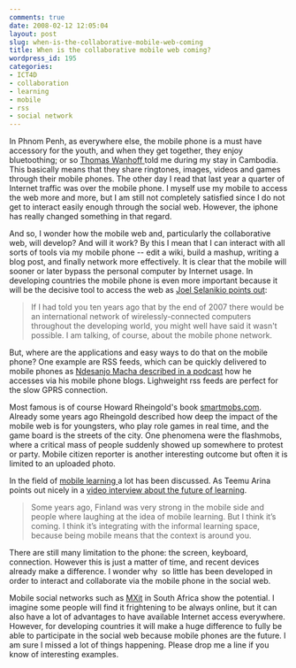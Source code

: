 ```yaml
---
comments: true
date: 2008-02-12 12:05:04
layout: post
slug: when-is-the-collaborative-mobile-web-coming
title: When is the collaborative mobile web coming?
wordpress_id: 195
categories:
- ICT4D
- collaboration
- learning
- mobile
- rss
- social network
---
```


In Phnom Penh, as everywhere else, the mobile phone is a must have accessory for the youth, and when they get together, they enjoy bluetoothing; or so [Thomas Wanhoff ](http://wanhoffs-cambodia.blogspot.com/)told me during my stay in Cambodia. This basically means that they share ringtones, images, videos and games through their mobile phones. The other day I read that last year a quarter of Internet traffic was over the mobile phone. I myself use my mobile to access the web more and more, but I am still not completely satisfied since I do not get to interact easily enough through the social web. However, the iphone has really changed something in that regard.

And so, I wonder how the mobile web and, particularly the collaborative web, will develop? And will it work? By this I mean that I can interact with all sorts of tools via my mobile phone -- edit a wiki, build a mashup, writing a blog post, and finally network more effectively. It is clear that the mobile will sooner or later bypass the personal computer by Internet usage. In developing countries the mobile phone is even more important because it will be the decisive tool to access the web as [Joel Selanikio points out](http://news.bbc.co.uk/2/hi/technology/7106998.stm):


> If I had told you ten years ago that by the end of 2007 there would be an international network of wirelessly-connected computers throughout the developing world, you might well have said it wasn't possible. I am talking, of course, about the mobile phone network.


But, where are the applications and easy ways to do that on the mobile phone? One example are RSS feeds, which can be quickly delivered to mobile phones as [Ndesanjo Macha described in a podcast](http://blog.web2fordev.net/2007/09/17/the-future-is-mobile/) how he accesses via his mobile phone blogs. Lighweight rss feeds are perfect for the slow GPRS connection. 

Most famous is of course Howard Rheingold's book [smartmobs.com](http://www.smartmobs.com). Already some years ago Rheingold described how deep the impact of the mobile web is for youngsters, who play role games in real time, and the game board is the streets of the city. One phenomena were the flashmobs, where a critical mass of people suddenly showed up somewhere to protest or party. Mobile citizen reporter is another interesting outcome but often it is limited to an uploaded photo.

In the field of [mobile learning ](http://en.wikipedia.org/wiki/M-learning)a lot has been discussed. As Teemu Arina points out nicely in a [video interview about the future of learning](http://www.masternewmedia.org/news/2007/04/12/the_future_of_learning_is.htm).


> Some years ago, Finland was very strong in the mobile side and people where laughing at the idea of mobile learning. But I think it’s coming. I think it’s integrating with the informal learning space, because being mobile means that the context is around you.  


There are still many limitation to the phone: the screen, keyboard, connection. However this is just a matter of time, and recent devices already make a difference. I wonder why  so little has been developed in order to interact and collaborate via the mobile phone in the social web.

Mobile social networks such as [MXit](http://en.wikipedia.org/wiki/MXit) in South Africa show the potential. I imagine some people will find it frightening to be always online, but it can also have a lot of advantages to have available Internet access everywhere. However, for developing countries it will make a huge difference to fully be able to participate in the social web because mobile phones are the future. I am sure I missed a lot of things happening. Please drop me a line if you know of interesting examples.
